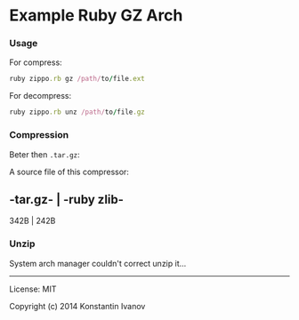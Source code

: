 Example Ruby GZ Arch
====================

### Usage

For compress:

```ruby
ruby zippo.rb gz /path/to/file.ext
```

For decompress:

```ruby
ruby zippo.rb unz /path/to/file.gz
```

### Compression

Beter then `.tar.gz`:

A source file of this compressor:

  -tar.gz-  | -ruby zlib-
---------------------------
   342B     |    242B

### Unzip

System arch manager couldn't correct unzip it...


---

License: MIT

Copyright (c) 2014 Konstantin Ivanov
